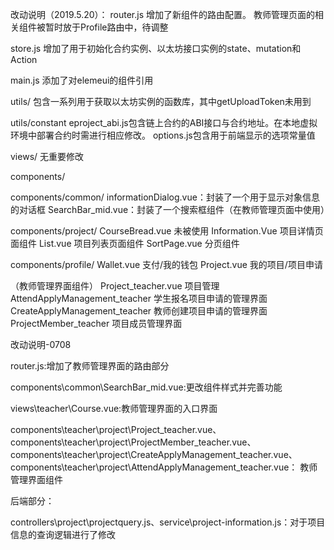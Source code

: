 改动说明（2019.5.20）：
router.js
增加了新组件的路由配置。
教师管理页面的相关组件被暂时放于Profile路由中，待调整

store.js
增加了用于初始化合约实例、以太坊接口实例的state、mutation和Action

main.js
添加了对elemeui的组件引用

utils/
包含一系列用于获取以太坊实例的函数库，其中getUploadToken未用到

utils/constant
eproject_abi.js包含链上合约的ABI接口与合约地址。在本地虚拟环境中部署合约时需进行相应修改。
options.js包含用于前端显示的选项常量值

views/
无重要修改

components/

components/common/
informationDialog.vue：封装了一个用于显示对象信息的对话框
SearchBar_mid.vue：封装了一个搜索框组件（在教师管理页面中使用）

components/project/
CourseBread.vue 未被使用
Information.Vue 项目详情页面组件
List.vue 项目列表页面组件
SortPage.vue 分页组件

components/profile/
Wallet.vue 支付/我的钱包
Project.vue 我的项目/项目申请

（教师管理界面组件）
Project_teacher.vue 项目管理
AttendApplyManagement_teacher 学生报名项目申请的管理界面
CreateApplyManagement_teacher 教师创建项目申请的管理界面
ProjectMember_teacher 项目成员管理界面


改动说明-0708

router.js:增加了教师管理界面的路由部分


components\common\SearchBar_mid.vue:更改组件样式并完善功能


views\teacher\Course.vue:教师管理界面的入口界面


components\teacher\project\Project_teacher.vue、components\teacher\project\ProjectMember_teacher.vue、components\teacher\project\CreateApplyManagement_teacher.vue、components\teacher\project\AttendApplyManagement_teacher.vue：
教师管理界面组件


后端部分：


controllers\project\projectquery.js、service\project-information.js：对于项目信息的查询逻辑进行了修改